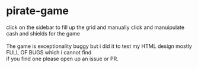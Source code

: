 # pirate-game
click on the sidebar to fill up the grid and manually click and manuipulate cash and shields for the game  
\
The game is exceptionality buggy but i did it to test my HTML design mostly  
FULL OF BUGS which i cannot find  
if you find one please open up an issue or PR.
